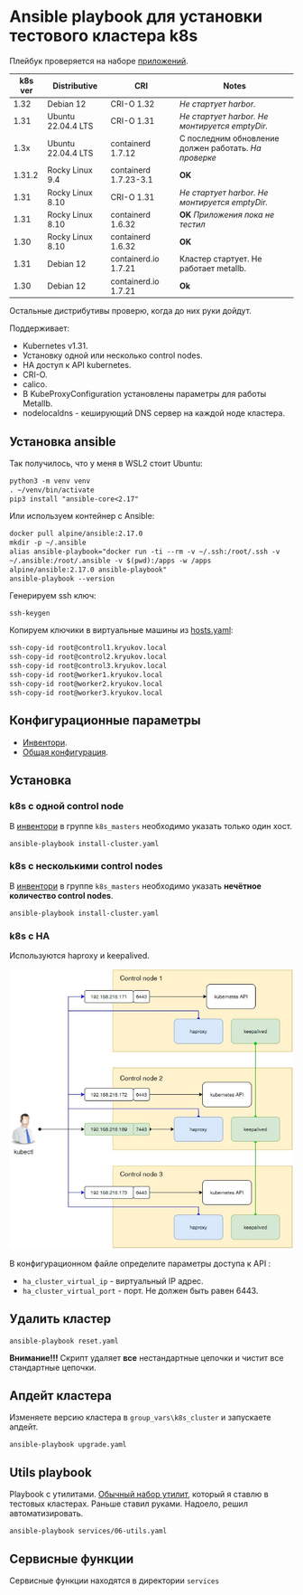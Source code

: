 # Ansible playbook для установки тестового кластера k8s

Плейбук проверяется на наборе [приложений](https://github.com/BigKAA/youtube/tree/master/1.31).

| k8s ver         | Distributive    | CRI             | Notes           |
|-----------------|-----------------|-----------------|-----------------|
| 1.32            | Debian 12 | CRI-O 1.32   | *Не стартует harbor.* |
| 1.31            | Ubuntu 22.04.4 LTS | CRI-O 1.31   |  *Не стартует harbor. Не монтируется emptyDir.* |
| 1.3x            | Ubuntu 22.04.4 LTS | containerd 1.7.12  | С последним обновление должен работать. *На проверке* |
| 1.31.2          | Rocky Linux 9.4 | containerd 1.7.23-3.1 | **OK** |
| 1.31            | Rocky Linux 8.10 | CRI-O 1.31 | *Не стартует harbor. Не монтируется emptyDir.*  |
| 1.31            | Rocky Linux 8.10 | containerd 1.6.32 | **OK** *Приложения пока не тестил* |
| 1.30            | Rocky Linux 8.10 | containerd 1.6.32 | **OK** |
| 1.31            | Debian 12 | containerd.io 1.7.21 | Кластер стартует. Не работает metallb. |
| 1.30            | Debian 12 | containerd.io 1.7.21 | **Ok** |

Остальные дистрибутивы проверю, когда до них руки дойдут.

Поддерживает:

- Kubernetes v1.31.
- Установку одной или несколько control nodes.
- HA доступ к API kubernetes.
- CRI-O.
- calico.
- В KubeProxyConfiguration установлены параметры для работы Metallb.
- nodelocaldns - кеширующий DNS сервер на каждой ноде кластера.

## Установка ansible

Так получилось, что у меня в WSL2 стоит Ubuntu:

```shell
python3 -m venv venv
. ~/venv/bin/activate
pip3 install "ansible-core<2.17"
```

Или используем контейнер с Ansible:

```shell
docker pull alpine/ansible:2.17.0
mkdir -p ~/.ansible
alias ansible-playbook="docker run -ti --rm -v ~/.ssh:/root/.ssh -v ~/.ansible:/root/.ansible -v $(pwd):/apps -w /apps alpine/ansible:2.17.0 ansible-playbook"
ansible-playbook --version
```

Генерируем ssh ключ:

```shell
ssh-keygen
```

Копируем ключики в виртуальные машины из [hosts.yaml](hosts.yml):

 ```shell
ssh-copy-id root@control1.kryukov.local
ssh-copy-id root@control2.kryukov.local
ssh-copy-id root@control3.kryukov.local
ssh-copy-id root@worker1.kryukov.local
ssh-copy-id root@worker2.kryukov.local
ssh-copy-id root@worker3.kryukov.local
```

## Конфигурационные параметры

- [Инвентори](hosts.yaml).
- [Общая конфигурация](group_vars/k8s_cluster).

## Установка

### k8s с одной control node

В [инвентори](hosts.yaml) в группе `k8s_masters` необходимо указать только один хост.

```shell
ansible-playbook install-cluster.yaml
```

### k8s с несколькими control nodes

В [инвентори](hosts.yaml) в группе `k8s_masters` необходимо указать **нечётное количество
control nodes**.

```shell
ansible-playbook install-cluster.yaml
```

### k8s c HA

Используются haproxy и keepalived.

![ha cluster](images/ha_cluster.jpg)

В конфигурационном файле определите параметры доступа к API :

- `ha_cluster_virtual_ip` - виртуальный IP адрес.
- `ha_cluster_virtual_port` - порт. Не должен быть равен 6443.

## Удалить кластер

```shell
ansible-playbook reset.yaml
```

**Внимание!!!** Скрипт удаляет **все** нестандартные цепочки и чистит все стандартные цепочки.

## Апдейт кластера

Изменяете версию кластера в `group_vars\k8s_cluster` и запускаете апдейт.

```shell
ansible-playbook upgrade.yaml
```

## Utils playbook

Playbook с утилитами. [Обычный набор утилит](https://github.com/BigKAA/youtube/tree/master/1.31), который я ставлю в тестовых кластерах. Раньше ставил руками. Надоело, решил автоматизировать.

```shell
ansible-playbook services/06-utils.yaml
```

## Сервисные функции

Сервисные функции находятся в директории `services`